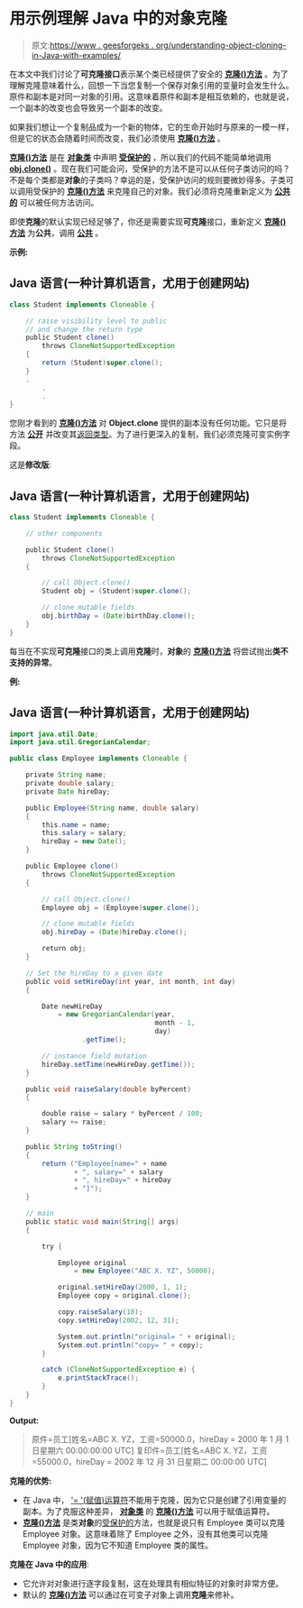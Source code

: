 # 用示例理解 Java 中的对象克隆

> 原文:[https://www . geesforgeks . org/understanding-object-cloning-in-Java-with-examples/](https://www.geeksforgeeks.org/understanding-object-cloning-in-java-with-examples/)

在本文中我们讨论了**可克隆接口**表示某个类已经提供了安全的 **[克隆()方法](https://www.geeksforgeeks.org/clone-method-in-java-2/)** 。为了理解克隆意味着什么，回想一下当您复制一个保存对象引用的变量时会发生什么。原件和副本是对同一对象的引用。这意味着原件和副本是相互依赖的，也就是说，一个副本的改变也会导致另一个副本的改变。

如果我们想让一个复制品成为一个新的物体，它的生命开始时与原来的一模一样，但是它的状态会随着时间而改变，我们必须使用 **[克隆()方法](https://www.geeksforgeeks.org/clone-method-in-java-2/)** 。

**[克隆()方法](https://www.geeksforgeeks.org/clone-method-in-java-2/)** 是在 **[对象类](https://www.geeksforgeeks.org/object-class-in-java/)** 中声明 **[受保护的](https://www.geeksforgeeks.org/access-modifiers-java/)** ，所以我们的代码不能简单地调用 **[obj.clone()](https://www.geeksforgeeks.org/clone-method-in-java-2/)** 。现在我们可能会问，受保护的方法不是可以从任何子类访问的吗？不是每个类都是**对象**的子类吗？幸运的是，受保护访问的规则要微妙得多。子类可以调用受保护的 **[克隆()方法](https://www.geeksforgeeks.org/clone-method-in-java-2/)** 来克隆自己的对象。我们必须将克隆重新定义为 **[公共的](https://www.geeksforgeeks.org/access-modifiers-java/)** 可以被任何方法访问。

即使**克隆**的默认实现已经足够了，你还是需要实现**可克隆**接口，重新定义 **[克隆()方法](https://www.geeksforgeeks.org/clone-method-in-java-2/)** 为**公共**，调用 **[公共](https://www.geeksforgeeks.org/access-modifiers-java/)** 。

**示例:**

## Java 语言(一种计算机语言，尤用于创建网站)

```java
class Student implements Cloneable {

    // raise visibility level to public
    // and change the return type
    public Student clone()
        throws CloneNotSupportedException
    {
        return (Student)super.clone();
    }
    .
        .
        .
}
```

您刚才看到的 **[克隆()方法](https://www.geeksforgeeks.org/clone-method-in-java-2/)** 对 **Object.clone** 提供的副本没有任何功能。它只是将方法 **[公开](https://www.geeksforgeeks.org/access-modifiers-java/)** 并改变其[返回类型](https://www.geeksforgeeks.org/return-keyword-java/)。为了进行更深入的复制，我们必须克隆可变实例字段。

这是**修改版**:

## Java 语言(一种计算机语言，尤用于创建网站)

```java
class Student implements Cloneable {

    // other components

    public Student clone()
        throws CloneNotSupportedException
    {

        // call Object.clone()
        Student obj = (Student)super.clone();

        // clone mutable fields
        obj.birthDay = (Date)birthDay.clone();
    }
}
```

每当在不实现**可克隆**接口的类上调用**克隆**时，**对象**的 **[克隆()方法](https://www.geeksforgeeks.org/clone-method-in-java-2/)** 将尝试抛出**类不支持的异常**。

**例:**

## Java 语言(一种计算机语言，尤用于创建网站)

```java
import java.util.Date;
import java.util.GregorianCalendar;

public class Employee implements Cloneable {

    private String name;
    private double salary;
    private Date hireDay;

    public Employee(String name, double salary)
    {
        this.name = name;
        this.salary = salary;
        hireDay = new Date();
    }

    public Employee clone()
        throws CloneNotSupportedException
    {

        // call Object.clone()
        Employee obj = (Employee)super.clone();

        // clone mutable fields
        obj.hireDay = (Date)hireDay.clone();

        return obj;
    }

    // Set the hireDay to a given date
    public void setHireDay(int year, int month, int day)
    {

        Date newHireDay
            = new GregorianCalendar(year,
                                    month - 1,
                                    day)
                  .getTime();

        // instance field mutation
        hireDay.setTime(newHireDay.getTime());
    }

    public void raiseSalary(double byPercent)
    {

        double raise = salary * byPercent / 100;
        salary += raise;
    }

    public String toString()
    {
        return ("Employee[name=" + name
                + ", salary=" + salary
                + ", hireDay=" + hireDay
                + "]");
    }

    // main
    public static void main(String[] args)
    {

        try {

            Employee original
                = new Employee("ABC X. YZ", 50000);

            original.setHireDay(2000, 1, 1);
            Employee copy = original.clone();

            copy.raiseSalary(10);
            copy.setHireDay(2002, 12, 31);

            System.out.println("original= " + original);
            System.out.println("copy= " + copy);
        }

        catch (CloneNotSupportedException e) {
            e.printStackTrace();
        }
    }
}
```

**Output:**

> 原件=员工[姓名=ABC X. YZ，工资=50000.0，hireDay = 2000 年 1 月 1 日星期六 00:00:00:00 UTC]
> 复印件=员工[姓名=ABC X. YZ，工资=55000.0，hireDay = 2002 年 12 月 31 日星期二 00:00:00 UTC]

**克隆的优势:**

*   在 Java 中， ['= '(赋值)运算符](https://www.geeksforgeeks.org/operators-in-java/)不能用于克隆，因为它只是创建了引用变量的副本。为了克服这种差异， **[对象类](https://www.geeksforgeeks.org/object-class-in-java/)** 的 **[克隆()方法](https://www.geeksforgeeks.org/clone-method-in-java-2/)** 可以用于赋值运算符。
*   **[克隆()方法](https://www.geeksforgeeks.org/clone-method-in-java-2/)** 是类**对象**的[受保护的](https://www.geeksforgeeks.org/access-modifiers-java/)方法，也就是说只有 Employee 类可以克隆 Employee 对象。这意味着除了 Employee 之外，没有其他类可以克隆 Employee 对象，因为它不知道 Employee 类的属性。

**克隆在 Java 中的应用**:

*   它允许对对象进行逐字段复制，这在处理具有相似特征的对象时非常方便。
*   默认的 **[克隆()方法](https://www.geeksforgeeks.org/clone-method-in-java-2/)** 可以通过在可变子对象上调用**克隆**来修补。